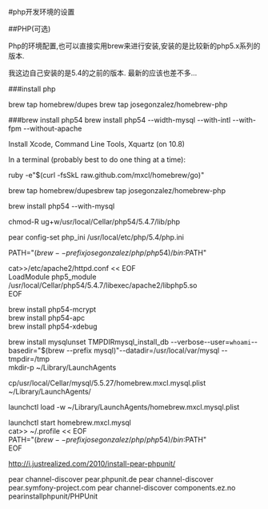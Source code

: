 #php开发环境的设置   

##PHP(可选)


Php的环境配置,也可以直接实用brew来进行安装,安装的是比较新的php5.x系列的版本.

我这边自己安装的是5.4的之前的版本. 最新的应该也差不多...



###install php 

brew tap homebrew/dupes 
brew tap josegonzalez/homebrew-php 

###brew install php54
brew install php54 --width-mysql --with-intl --with-fpm --without-apache



Install Xcode, Command Line Tools, Xquartz (on 10.8)    

In a terminal (probably best to do one thing at a time):    

ruby -e"$(curl -fsSkL raw.github.com/mxcl/homebrew/go)"   

brew tap homebrew/dupesbrew tap josegonzalez/homebrew-php   

brew install php54 --with-mysql   

chmod-R ug+w/usr/local/Cellar/php54/5.4.7/lib/php   

pear config-set php_ini /usr/local/etc/php/5.4/php.ini   

PATH="$(brew --prefix josegonzalez/php/php54)/bin:$PATH"   

cat>>/etc/apache2/httpd.conf << EOF   
LoadModule php5_module    /usr/local/Cellar/php54/5.4.7/libexec/apache2/libphp5.so   
EOF   

brew install php54-mcrypt   
brew install php54-apc   
brew install php54-xdebug   

brew install mysqlunset TMPDIRmysql_install_db --verbose--user=`whoami`--basedir="$(brew --prefix mysql)"--datadir=/usr/local/var/mysql --tmpdir=/tmp     
mkdir-p ~/Library/LaunchAgents   

cp/usr/local/Cellar/mysql/5.5.27/homebrew.mxcl.mysql.plist ~/Library/LaunchAgents/   

launchctl load -w ~/Library/LaunchAgents/homebrew.mxcl.mysql.plist   

launchctl start homebrew.mxcl.mysql   
cat>> ~/.profile << EOF   
PATH="$(brew --prefix josegonzalez/php/php54)/bin:$PATH"   
EOF



http://i.justrealized.com/2010/install-pear-phpunit/

pear channel-discover pear.phpunit.de
pear channel-discover pear.symfony-project.com
pear channel-discover components.ez.no
pearinstallphpunit/PHPUnit














